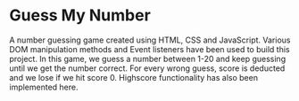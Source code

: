 # Guess My Number

A number guessing game created using HTML, CSS and JavaScript. Various DOM manipulation methods and Event listeners have been used to build this project. In this game, we guess a number between 1-20 and keep guessing until we get the number correct. For every wrong guess, score is deducted and we lose if we hit score 0. Highscore functionality has also been implemented here.
